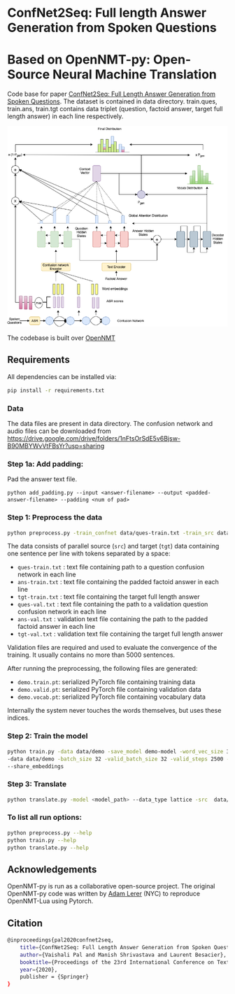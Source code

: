 # ConfNet2Seq: Full length Answer Generation from Spoken Questions
# Based on OpenNMT-py: Open-Source Neural Machine Translation

Code base for paper [ConfNet2Seq: Full Length Answer Generation from Spoken Questions](https://arxiv.org/pdf/2006.05163.pdf). The dataset is contained in data directory. train.ques, train.ans, train.tgt contains data triplet (question, factoid answer, target full length answer) in each line respectively.

![alt text](https://github.com/kolk/ConfnetPointerGenBaseline/blob/master/baseline_confnet_pgen2.png?raw=true)

The codebase is built over [OpenNMT](https://github.com/OpenNMT/OpenNMT)

## Requirements
All dependencies can be installed via:

```bash
pip install -r requirements.txt
```
### Data
The data files are present in data directory. The confusion network and audio files can be downloaded from https://drive.google.com/drive/folders/1nFtsOrSdE5v6Bjsw-B90MBYWvVtFBsYr?usp=sharing


### Step 1a: Add padding:
Pad the answer text file.
```
python add_padding.py --input <answer-filename> --output <padded-answer-filename> --padding <num of pad>
```

### Step 1: Preprocess the data

```bash
python preprocess.py -train_confnet data/ques-train.txt -train_src data/ans-train.txt -train_tgt data/tgt-train.txt -valid_confnet data/ques-val.txt -valid_src data/ans-val.txt -valid_tgt data/tgt-val.txt -save_data data/demo --dynamic_dict --share_vocab
```

The data consists of parallel source (`src`) and target (`tgt`) data containing one sentence per line with tokens separated by a space:

* `ques-train.txt` : text file containing path to a question confusion network in each line
* `ans-train.txt` : text file containing the padded factoid answer in each line
* `tgt-train.txt` : text file containing the target full length answer
* `ques-val.txt` : text file containing the path to a validation question confusion network in each line 
* `ans-val.txt` : validation text file containing the path to the padded factoid answer in each line
* `tgt-val.txt` : validation text file containing the target full length answer

Validation files are required and used to evaluate the convergence of the training. It usually contains no more than 5000 sentences.


After running the preprocessing, the following files are generated:

* `demo.train.pt`: serialized PyTorch file containing training data
* `demo.valid.pt`: serialized PyTorch file containing validation data
* `demo.vocab.pt`: serialized PyTorch file containing vocabulary data


Internally the system never touches the words themselves, but uses these indices.

### Step 2: Train the model

```bash
python train.py -data data/demo -save_model demo-model -word_vec_size 300 -model_type lattice -encoder_type brnn -layers 2 -rnn_size 512 \
-data data/demo -batch_size 32 -valid_batch_size 32 -valid_steps 2500 -dropout 0.5 -start_decay_steps 10000 -coverage_attn -copy_attn \
--share_embeddings
```

### Step 3: Translate

```bash
python translate.py -model <model_path> --data_type lattice -src  data/ans-test.txt -confnet data/ques-test.txt -tgt data/tgt-test.txt -share_vocab -beam_size 10 -replace_unk -output pred.txt --batch_size 10
```
### To list all run options:
```bash
python preprocess.py --help
python train.py --help
python translate.py --help
```

## Acknowledgements

OpenNMT-py is run as a collaborative open-source project.
The original OpenNMT-py code was written by [Adam Lerer](http://github.com/adamlerer) (NYC) to reproduce OpenNMT-Lua using Pytorch.

## Citation
```bash
@inproceedings{pal2020confnet2seq,
    title={ConfNet2Seq: Full Length Answer Generation from Spoken Questions},
    author={Vaishali Pal and Manish Shrivastava and Laurent Besacier},
    booktitle={Proceedings of the 23rd International Conference on Text, Speech and Dialogue (TSD 2020)},
    year={2020},
    publisher = {Springer}
}
```
